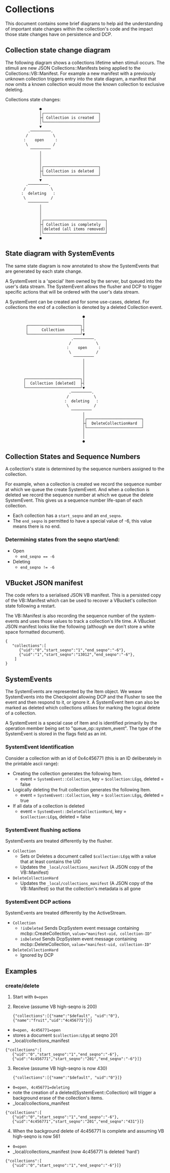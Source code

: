 
# Collections

This document contains some brief diagrams to help aid the understanding of
important state changes within the collection's code and the impact those
state changes have on persistence and DCP.

## Collection state change diagram

The following diagram shows a collections lifetime when stimuli occurs. The
stimuli are new JSON Collections::Manifests being applied to the
Collections::VB::Manifest.  For example a new manifest with a previously unknown
collection triggers entry into the state diagram, a manifest that now omits a
known collection would move the known collection to exclusive deleting.


Collections state changes:
```
               ●
               │┌────────────────────────┐
               ├┤ Collection is created  │
               │└────────────────────────┘
               ▼
          .─────────.
         /           \
        :    open     :
         \           /
           ─────────
               │
               │
               │
               │┌────────────────────────┐
               ├┤ Collection is deleted  │
               │└────────────────────────┘
               ▼
         .─────────.
        /           \
       :  deleting   :
        \           /
          ─────────
               │
               │
               │
               │┌───────────────────────────┐
               ├┤ Collection is completely  │
               ││deleted (all items removed)│
               │└───────────────────────────┘
               ●
```

## State diagram with SystemEvents

The same state diagram is now annotated to show the SystemEvents that are
generated by each state change.

A SystemEvent is a 'special' Item owned by the server, but queued into the
user's data stream. The SystemEvent allows the flusher and DCP to trigger
specific actions that will be ordered with the user's data stream.

A SystemEvent can be created and for some use-cases, deleted. For collections
the end of a collection is denoted by a deleted Collection event.

```
                                  ●
                                  │
         ┌───────────────────────┐│
         │      Collection       ├┤
         └───────────────────────┘▼
                             .─────────.
                            /           \
                           :    open     :
                            \           /
                              ─────────
                                  │
                                  │
                                  │
                                  │
        ┌────────────────────────┐│
        │  Collection [deleted]  ├┤
        └────────────────────────┘▼
                            .─────────.
                           /           \
                          :  deleting   :
                           \           /
                             ─────────
                                  │
                                  │┌────────────────────────┐
                                  ├┤  DeleteCollectionHard  │
                                  │└────────────────────────┘
                                  │
                                  │
                                  ●
```

## Collection States and Sequence Numbers

A collection's state is determined by the sequence numbers assigned to the
collection.

For example, when a collection is created we record the sequence number at which
we queue the create SystemEvent. And when a collection is deleted we record the
sequence number at which we queue the delete SystemEvent. This gives us a
sequence number life-span of each collection.

* Each collection has a `start_seqno` and an `end_seqno`.
* The `end_seqno` is permitted to have a special value of -6, this value means there is no end.

### Determining states from the seqno start/end:
* Open
  * `end_seqno == -6`
* Deleting
  * `end_seqno != -6`

## VBucket JSON manifest

The code refers to a serialised JSON VB manifest. This is a persisted copy of
the VB::Manifest which can be used to recover a VBucket's collection state
following a restart.

The VB::Manifest is also recording the sequence number of the system-events and
uses those values to track a collection's life time. A VBucket JSON manifest
looks like the following (although we don't store a white space formatted
document).

```
{
   "collections":[
      {"uid":"0","start_seqno":"1","end_seqno":"-6"},
      {"uid":"1","start_seqno":"13012","end_seqno":"-6"},
    ]
}
```

## SystemEvents

The SystemEvents are represented by the Item object. We weave SystemEvents into
the Checkpoint allowing DCP and the Flusher to see the event and then respond to
it, or ignore it. A SystemEvent Item can also be marked as deleted which
collections utilises for marking the logical delete of a collection.

A SystemEvent is a special case of Item and is identified primarily by the
operation member being set to "queue_op::system_event". The type of the
SystemEvent is stored in the flags field as an int.

### SystemEvent Identification

Consider a collection with an id of 0x4c456771 (this is an ID deliberately in the printable ascii range):

* Creating the collection generates the following Item.
  * event = `SystemEvent::Collection`, key = `$collection:LEgq`, deleted = false
* Logically deleting the fruit collection generates the following Item.
  * event = `SystemEvent::Collection`, key = `$collection:LEgq`, deleted = true
* If all data of a collection is deleted
  * event = `SystemEvent::DeleteCollectionHard`, key = `$collection:LEgq`, deleted = false

### SystemEvent flushing actions

SystemEvents are treated differently by the flusher.

* `Collection`
  * Sets or Deletes a document called `$collection:LEgq` with a value that at least contains the UID
  * Updates the `_local/collections_manifest` (A JSON copy of the VB::Manifest)
* `DeleteCollectionHard`
  * Updates the `_local/collections_manifest` (A JSON copy of the VB::Manifest) so that the collection's metadata is all gone

### SystemEvent DCP actions

SystemEvents are treated differently by the ActiveStream.

* `Collection`
  * `!isDeleted` Sends DcpSystem event message containing mcbp::CreateCollection, `value="manifest-uid, collection-ID"`
  * `isDeleted` Sends DcpSystem event message containing mcbp::DeleteCollection, `value="manifest-uid, collection-ID"`
* `DeleteCollectionHard`
  * Ignored by DCP

## Examples

### create/delete

1. Start with `0=open`
2. Receive (assume VB high-seqno is 200)

   `{"collections":[{"name":"$default", "uid":"0"}, {"name":"fruit","uid":"4c456771"}]}`

  * `0=open, 4c456771=open`
  * stores a document `$collection:LEgq` at seqno 201
  * _local/collections_manifest
   ```
  {"collections":[
      {"uid":"0","start_seqno":"1","end_seqno":"-6"},
      {"uid":"4c456771","start_seqno":"201","end_seqno":"-6"}]}
   ```
3. Receive (assume VB high-seqno is now 430)

   `{"collections":[{"name":"$default", "uid":"0"}]}`

  * `0=open, 4c456771=deleting`
  * note the creation of a deleted(SystemEvent::Collection) will trigger a background erase of the collection's items.
  * _local/collections_manifest
   ```
  {"collections":[
      {"uid":"0","start_seqno":"1","end_seqno":"-6"},
      {"uid":"4c456771","start_seqno":"201","end_seqno":"431"}]}
   ```
4. When the background delete of 4c456771 is complete and assuming VB high-seqno is now 561

  * `0=open`
  * _local/collections_manifest (now 4c456771 is deleted 'hard')
   ```
  {"collections":[
      {"uid":"0","start_seqno":"1","end_seqno":"-6"}]}
   ```

